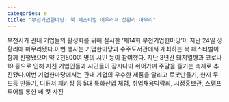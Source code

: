 ```yaml
---
categories: e
title: "부천기업한마당· 북 페스티벌 어우러져 성황리 마무리"
---
```

부천시가 관내 기업들의 활성화를 위해 실시한 ‘제14회 부천기업한마당’이 지난 24일 성황리에 마무리됐다.이번 행사는 기업한마당과 수주도서관에서 개최하는 북 페스티벌이 함께 진행됐으며 약 2천500여 명의 시민 등이 참여했다. 지난 3년간 돼지열병과 코로나19 등으로 인해 지친 기업인들과 시민들이 잠시나마 쉬어가며 주말을 즐기는 축제로 추진됐다.이번 기업한마당에서는 관내 기업의 우수한 제품을 알리고 로봇만들기, 한지 무드등 만들기, 디퓨저 패키징 등 5대 특화산업 체험, 취업채용박람회, 시정홍보관, 스탬프 투어를 통한 네 컷 사진